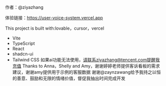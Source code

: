 作者：@ziyazhang

体验链接：https://user-voice-system.vercel.app

This project is built with:lovable，cursor，vercel
- Vite
- TypeScript
- React
- shadcn-ui
- Tailwind CSS
如果ai功能无法使用，请联系ziyazhang@tencent.com提醒我充值
Thanks to Anna，Shelly and Amy，谢谢婷婷老师提供客诉看板的需求建议，谢谢amy提供用于示例的客服数据
谢谢@zaynzawang给予我持之以恒的善意、鼓励和无限的情绪价值，督促我抽出时间完成开发
